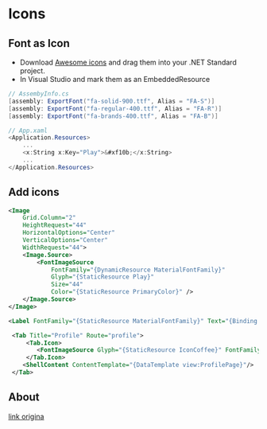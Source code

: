 # Icons

## Font as Icon

- Download [Awesome icons](https://fontawesome.com/start) and drag them into your .NET Standard project. 
- In Visual Studio and mark them as an EmbeddedResource



```cs
// AssembyInfo.cs
[assembly: ExportFont("fa-solid-900.ttf", Alias = "FA-S")]
[assembly: ExportFont("fa-regular-400.ttf", Alias = "FA-R")]
[assembly: ExportFont("fa-brands-400.ttf", Alias = "FA-B")]
```

```cs
// App.xaml
<Application.Resources>
    ...
    <x:String x:Key="Play">&#xf10b;</x:String>
    ...
</Application.Resources>
```

## Add icons

```xml
<Image
    Grid.Column="2"
    HeightRequest="44"
    HorizontalOptions="Center"
    VerticalOptions="Center"
    WidthRequest="44">
    <Image.Source>
        <FontImageSource
            FontFamily="{DynamicResource MaterialFontFamily}"
            Glyph="{StaticResource Play}"
            Size="44"
            Color="{StaticResource PrimaryColor}" />
    </Image.Source>
</Image>
```

```xml
<Label FontFamily="{StaticResource MaterialFontFamily}" Text="{Binding Car"}/>
```

```xml
 <Tab Title="Profile" Route="profile">
     <Tab.Icon>
     	<FontImageSource Glyph="{StaticResource IconCoffee}" FontFamily="FA-S" />
     </Tab.Icon>
 	<ShellContent ContentTemplate="{DataTemplate view:ProfilePage}"/>
 </Tab>
```

## About

[link origina](https://montemagno.com/using-font-icons-in-xamarin-forms-goodbye-images-hello-fonts/)